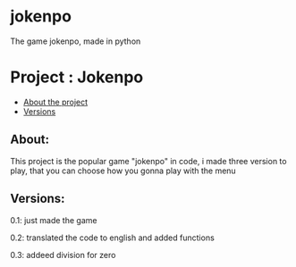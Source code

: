 # jokenpo
The game jokenpo, made in python
<h1>Project : Jokenpo</h1>
<ul>
  <li><a  href="#about">About the project</a></li>
  <li><a  href="">Versions</a></li>
 </ul>
 
 <h2 id="about"><strong>About:</strong></h2>
<p>This project is the popular game "jokenpo" in code, i made three version to play, that you can choose how you gonna play with the menu</p>

 <h2 id="Versions"><strong>Versions:</strong></h2>
<p>0.1: just made the game</p>
<p>0.2: translated the code to english and added functions</p>
<p>0.3: addeed division for zero</p>
